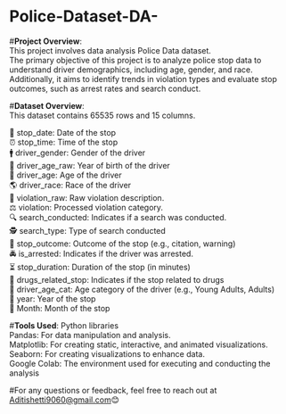 # Police-Dataset-DA-

#**Project Overview**:  
This project involves data analysis Police Data dataset.  
The primary objective of this project is to analyze police stop data to understand driver demographics, including age, gender, and race.  
Additionally, it aims to identify trends in violation types and evaluate stop outcomes, such as arrest rates and search conduct.   


#**Dataset Overview**:  
This dataset contains 65535 rows and 15 columns.

📅 stop_date: Date of the stop  
⏰ stop_time: Time of the stop  
🚹 driver_gender: Gender of the driver  
🎂 driver_age_raw: Year of birth of the driver  
👤 driver_age: Age of the driver  
🌎 driver_race: Race of the driver  
📜 violation_raw: Raw violation description.  
⚖️ violation: Processed violation category.  
🔍 search_conducted: Indicates if a search was conducted.  
🕵️ search_type: Type of search conducted  
📄 stop_outcome: Outcome of the stop (e.g., citation, warning)  
🚔 is_arrested: Indicates if the driver was arrested.  
⏳ stop_duration: Duration of the stop (in minutes)  
💊 drugs_related_stop: Indicates if the stop related to drugs     
👶 driver_age_cat: Age category of the driver (e.g., Young Adults, Adults)  
📆 year: Year of the stop  
📆 Month: Month of the stop  

#**Tools Used**: 
Python libraries  
Pandas: For data manipulation and analysis.  
Matplotlib: For creating static, interactive, and animated visualizations.   
Seaborn: For creating visualizations to enhance data.  
Google Colab: The environment used for executing and conducting the analysis  


#For any questions or feedback, feel free to reach out at Aditishetti9060@gmail.com😊


